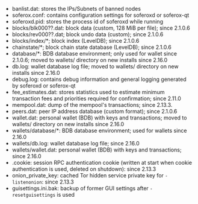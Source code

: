 
* banlist.dat: stores the IPs/Subnets of banned nodes
* soferox.conf: contains configuration settings for soferoxd or soferox-qt
* soferoxd.pid: stores the process id of soferoxd while running
* blocks/blk000??.dat: block data (custom, 128 MiB per file); since 2.1.0.6
* blocks/rev000??.dat; block undo data (custom); since 2.1.0.6
* blocks/index/*; block index (LevelDB); since 2.1.0.6
* chainstate/*; block chain state database (LevelDB); since 2.1.0.6
* database/*: BDB database environment; only used for wallet since 2.1.0.6; moved to wallets/ directory on new installs since 2.16.0
* db.log: wallet database log file; moved to wallets/ directory on new installs since 2.16.0
* debug.log: contains debug information and general logging generated by soferoxd or soferox-qt
* fee_estimates.dat: stores statistics used to estimate minimum transaction fees and priorities required for confirmation; since 2.11.0
* mempool.dat: dump of the mempool's transactions; since 2.13.3.
* peers.dat: peer IP address database (custom format); since 2.1.0.6
* wallet.dat: personal wallet (BDB) with keys and transactions; moved to wallets/ directory on new installs since 2.16.0
* wallets/database/*: BDB database environment; used for wallets since 2.16.0
* wallets/db.log: wallet database log file; since 2.16.0
* wallets/wallet.dat: personal wallet (BDB) with keys and transactions; since 2.16.0
* .cookie: session RPC authentication cookie (written at start when cookie authentication is used, deleted on shutdown): since 2.13.3
* onion_private_key: cached Tor hidden service private key for `-listenonion`: since 2.13.3
* guisettings.ini.bak: backup of former GUI settings after `-resetguisettings` is used
